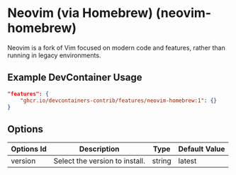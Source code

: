 
# Neovim (via Homebrew) (neovim-homebrew)

Neovim is a fork of Vim focused on modern code and features, rather than running in legacy environments.

## Example DevContainer Usage

```json
"features": {
    "ghcr.io/devcontainers-contrib/features/neovim-homebrew:1": {}
}
```

## Options

| Options Id | Description | Type | Default Value |
|-----|-----|-----|-----|
| version | Select the version to install. | string | latest |


